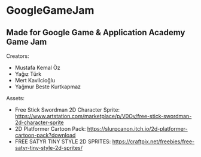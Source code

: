 # GoogleGameJam
## Made for Google Game & Application Academy Game Jam
Creators:
- Mustafa Kemal Öz
- Yağız Türk
- Mert Kavilcioğlu
- Yağmur Beste Kurtkapmaz

Assets:
- Free Stick Swordman 2D Character Sprite:	
https://www.artstation.com/marketplace/p/V0Ov/free-stick-swordman-2d-character-sprite
- 2D Platformer Cartoon Pack: 
https://slurpcanon.itch.io/2d-platformer-cartoon-pack?download
- FREE SATYR TINY STYLE 2D SPRITES: 
https://craftpix.net/freebies/free-satyr-tiny-style-2d-sprites/
